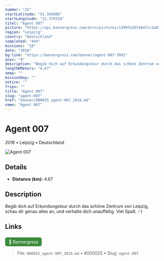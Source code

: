 ```yaml
---
nummer: "25"
startLatitude: "51.345086"
startLongitude: "12.379318"
titel: "Agent 007"
picture: "https://api.bannergress.com/bnrs/pictures/1399fe26fa64fcc1a83745f2ba21b35e"
region: "Leipzig"
country: "Deutschland"
completed: "444"
missions: "18"
date: "2016"
bg-link: "https://bannergress.com/banner/agent-007-7601"
onyx: "0"
description: "Begib dich auf Erkundungstour durch das schöne Zentrum von Leipzig, schau dir genau alles an, und verhalte dich unauffällig. Viel Spaß. :-)"
lengthKMeters: "4,67"
umap: ""
missionDay: ""
notice: ""
Trips: ""
title: "Agent 007"
slug: "agent-007"
href: "banner/000025_agent-007_2016.md"
name: "Agent 007"
---
```

# Agent 007

*2016* • Leipzig • Deutschland

![Agent 007](https://api.bannergress.com/bnrs/pictures/1399fe26fa64fcc1a83745f2ba21b35e)



## Details
- **Distance (km):** 4.67






## Description
Begib dich auf Erkundungstour durch das schöne Zentrum von Leipzig, schau dir genau alles an, und verhalte dich unauffällig. Viel Spaß. :-)



## Links
<a href="https://bannergress.com/banner/agent-007-7601" style="display:inline-block;margin:6px 8px 0 0;padding:6px 12px;background:#3c8b3c;color:#fff;text-decoration:none;border-radius:6px;">🔗 Bannergress</a>




> File: `000025_agent-007_2016.md` • #000025 • Slug: `agent-007`

